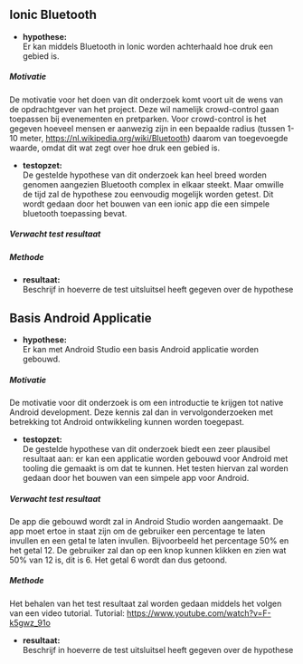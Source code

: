 Ionic Bluetooth
----------------
* **hypothese:**  
Er kan middels Bluetooth in Ionic worden achterhaald hoe druk een gebied is.

##### Motivatie
De motivatie voor het doen van dit onderzoek komt voort uit de wens van de opdrachtgever van het project. Deze wil namelijk crowd-control gaan toepassen bij evenementen en pretparken. Voor crowd-control is het gegeven hoeveel mensen er aanwezig zijn in een bepaalde radius (tussen 1-10 meter, https://nl.wikipedia.org/wiki/Bluetooth) daarom van toegevoegde waarde, omdat dit wat zegt over hoe druk een gebied is.

* **testopzet:**  
De gestelde hypothese van dit onderzoek kan heel breed worden genomen aangezien Bluetooth complex in elkaar steekt. Maar omwille de tijd zal de hypothese zou eenvoudig mogelijk worden getest. Dit wordt gedaan door het bouwen van een ionic app die een simpele bluetooth toepassing bevat.

##### Verwacht test resultaat

##### Methode


* **resultaat:**  
Beschrijf in hoeverre de test uitsluitsel heeft gegeven 
over de hypothese


Basis Android Applicatie
----------------
* **hypothese:**  
Er kan met Android Studio een basis Android applicatie worden gebouwd.

##### Motivatie
De motivatie voor dit onderzoek is om een introductie te krijgen tot native Android development. Deze kennis zal dan in vervolgonderzoeken met betrekking tot Android ontwikkeling kunnen worden toegepast. 

* **testopzet:**  
De gestelde hypothese van dit onderzoek biedt een zeer plausibel resultaat aan: er kan een applicatie worden gebouwd voor Android met tooling die gemaakt is om dat te kunnen. Het testen hiervan zal worden gedaan door het bouwen van een simpele app voor Android.

##### Verwacht test resultaat
De app die gebouwd wordt zal in Android Studio worden aangemaakt. De app moet ertoe in staat zijn om de gebruiker een percentage te laten invullen en een getal te laten invullen. Bijvoorbeeld het percentage 50% en het getal 12. De gebruiker zal dan op een knop kunnen klikken en zien wat 50% van 12 is, dit is 6. Het getal 6 wordt dan dus getoond.

##### Methode
Het behalen van het test resultaat zal worden gedaan middels het volgen van een video tutorial.
Tutorial: https://www.youtube.com/watch?v=F-k5gwz_91o 
 
* **resultaat:**  
Beschrijf in hoeverre de test uitsluitsel heeft gegeven 
over de hypothese